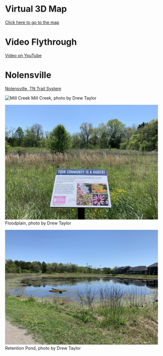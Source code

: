 # Virtual 3D Map
[Click here to go to the map](ch3d/index.html)

# Video Flythrough
[Video on YouTube](URL:https://youtu.be/XU8r6EIaW7g)

# Nolensville
[Nolensville, TN Trail System](basemap/Nolensville.pdf)


![Mill Creek](photos/b1.jpg) Mill Creek, photo by Drew Taylor

![Floodplain](photos/infosign.jpg) Floodplain, photo by Drew Taylor

![Retention Pond](photos/pond.jpg) Retention Pond, photo by Drew Taylor
